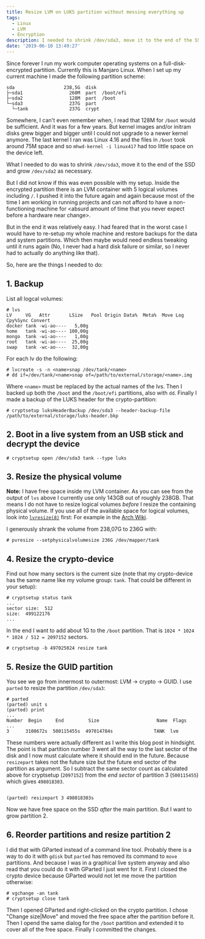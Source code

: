 ```yaml
---
title: Resize LVM on LUKS partition without messing everything up
tags:
  - Linux
  - LVM
  - Encryption
description: I needed to shrink /dev/sda3, move it to the end of the SSD and grow /dev/sda2 as necessary. But I did not know if this was even possible with my setup.
date: '2019-06-10 13:49:27'
---
```


Since forever I run my work computer operating systems on a full-disk-encrypted partition. Currently this is Manjaro Linux. When I set up my current machine I made the following partition scheme:

```
sda                  238,5G  disk
├─sda1                 260M  part  /boot/efi
├─sda2                 128M  part  /boot
└─sda3                 237G  part
  └─tank               237G  crypt
```

Somewhere, I can't even remember when, I read that 128M for `/boot` would be sufficient. And it was for a few years. But kernel images and/or initram disks grew bigger and bigger until I could not upgrade to a newer kernel anymore. The last kernel I ran was Linux 4.16 and the files in `/boot` took around 75M space and so `mhwd-kernel -i linux417` had too little space on the device left.

What I needed to do was to shrink `/dev/sda3`, move it to the end of the SSD and grow `/dev/sda2` as necessary.

But I did not know if this was even possible with my setup. Inside the encrypted partition there is an LVM container with 5 logical volumes including `/`. I pushed it into the future again and again because most of the time I am working in running projects and can not afford to have a non-functioning machine for \<absurd amount of time that you never expect before a hardware near change\>.

But in the end it was relatively easy. I had feared that in the worst case I would have to re-setup my whole machine and restore backups for the data and system partitions. Which then maybe would need endless tweaking until it runs again (No, I never had a hard disk failure or similar, so I never had to actually do anything like that).

So, here are the things I needed to do:

## 1. Backup

List all logcal volumes:

```
# lvs
LV     VG   Attr       LSize   Pool Origin Data%  Meta%  Move Log Cpy%Sync Convert
docker tank -wi-ao----   5,00g
home   tank -wi-ao---- 100,00g
mongo  tank -wi-ao----   1,00g
root   tank -wi-ao----  25,00g
swap   tank -wc-ao----  32,00g
```

For each lv do the following:

```
# lvcreate -s -n <name>snap /dev/tank/<name>
# dd if=/dev/tank/<name>snap of=/path/to/external/storage/<name>.img
```

Where `<name>` must be replaced by the actual names of the lvs. Then I backed up both the `/boot` and the `/boot/efi` partitions, also with `dd`.
Finally I made a backup of the LUKS header for the crypto-partition:

```
# cryptsetup luksHeaderBackup /dev/sda3 --header-backup-file /path/to/external/storage/luks-header.bkp
```

## 2. Boot in a live system from an USB stick and decrypt the device

```
# cryptsetup open /dev/sda3 tank --type luks
```

## 3. Resize the physical volume

**Note:** I have free space inside my LVM container. As you can see from the output of `lvs` above I currently use only 143GB out of roughly 238GB. That means I do not have to resize logical volumes _before_ I resize the containing physical volume. If you use all of the available space for logical volumes, look into [`lvresize(8)`](https://jlk.fjfi.cvut.cz/arch/manpages/man/lvresize.8) first: For example in the [Arch Wiki](https://wiki.archlinux.org/index.php/LVM#Resizing_volumes).

I generously shrank the volume from 238,07G to 236G with:

```
# pvresize --setphysicalvolumesize 236G /dev/mapper/tank
```

## 4. Resize the crypto-device

Find out how many sectors is the current size (note that my crypto-device has the same name like my volume group: `tank`. That could be different in your setup):

```
# cryptsetup status tank
...
sector size:  512
size:  499122176
...
```

In the end I want to add about 1G to the `/boot` partition. That is `1024 * 1024 * 1024 / 512 = 2097152` sectors.

```
# cryptsetup -b 497025024 resize tank
```

## 5. Resize the GUID partition

You see we go from innermost to outermost: LVM -> crypto -> GUID. I use `parted` to resize the partition `/dev/sda3`:

```
# parted
(parted) unit s
(parted) print
...
Number  Begin     End         Size                     Name  Flags
...
3      3100672s  500115455s  497014784s               TANK  lvm
```

These numbers were actually different as I write this blog post in hindsight. The point is that partition number 3 went all the way to the last sector of the disk and I now must calculate where it should end in the future. Because `resizepart` takes not the future size but the future end sector of the partition as argument. So I subtract the same sector count as calculated above for cryptsetup (`2097152`) from the _end sector_ of partition 3 (`500115455`) which gives `498018303`.

```

(parted) resizepart 3 498018303s
```

Now we have free space on the SSD _after_ the main partition. But I want to grow partition 2.

## 6. Reorder partitions and resize partition 2

I did that with GParted instead of a command line tool. Probably there is a way to do it with `gdisk` but `parted` has removed its command to `move` partitions. And because I was in a graphical live system anyway and also read that you could do it with GParted I just went for it.
First I closed the crypto device because GParted would not let me move the partition otherwise:

```
# vgchange -an tank
# cryptsetup close tank
```

Then I opened GParted and right-clicked on the crypto partition. I chose "Change size|Move" and moved the free space after the partition before it. Then I opend the same dialog for the `/boot` partition and extended it to cover all of the free space. Finally I committed the changes.
